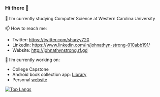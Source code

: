 ### Hi there 👋

<!--
**sharzy720/sharzy720** is a ✨ _special_ ✨ repository because its `README.md` (this file) appears on your GitHub profile.

Here are some ideas to get you started:

- 🔭 I’m currently working on ...
- 🌱 I’m currently learning ...
- 👯 I’m looking to collaborate on ...
- 🤔 I’m looking for help with ...
- 💬 Ask me about ...
- 📫 How to reach me: ...
- 😄 Pronouns: ...
- ⚡ Fun fact: ...
-->

🌱 I’m currently studying Computer Science at Western Carolina University

📫 How to reach me:
- Twitter: https://twitter.com/sharzy720
- Linkedin: https://www.linkedin.com/in/johnathyn-strong-010abb191/
- Website: http://johnathynstrong.rf.gd

🔭 I’m currently working on:
- College Capstone
- Android book collection app: [Library](https://github.com/sharzy720/Library-app)
- Personal [website](https://github.com/sharzy720/PortfolioWebsite)
<!-- - Rebuilding [personal website](https://github.com/sharzy720/personal_website2.0) using react -->

[![Top Langs](https://github-readme-stats.vercel.app/api/top-langs/?username=sharzy720&layout=compact)](https://github.com/sharzy720/github-readme-stats)
